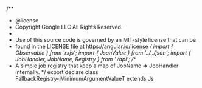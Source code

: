 /**
 * @license
 * Copyright Google LLC All Rights Reserved.
 *
 * Use of this source code is governed by an MIT-style license that can be
 * found in the LICENSE file at https://angular.io/license
 */
import { Observable } from 'rxjs';
import { JsonValue } from '../../json';
import { JobHandler, JobName, Registry } from './api';
/**
 * A simple job registry that keep a map of JobName => JobHandler internally.
 */
export declare class FallbackRegistry<MinimumArgumentValueT extends Js